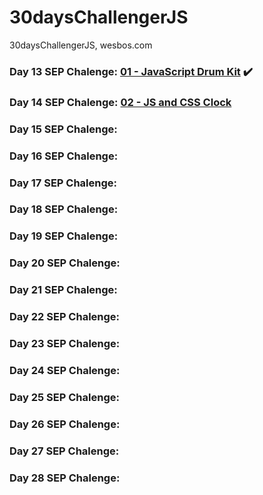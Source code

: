 # 30daysChallengerJS
 30daysChallengerJS, wesbos.com

### Day 13 SEP Chalenge: <a href="https://github.com/jdluis/30daysChallengerJS/tree/main/01%20-%20JavaScript%20Drum%20Kit">01 - JavaScript Drum Kit</a>   :heavy_check_mark:
 
### Day 14 SEP Chalenge: <a href="https://github.com/jdluis/30daysChallengerJS/tree/main/02%20-%20JS%20and%20CSS%20Clock">02 - JS and CSS Clock</a> 

### Day 15 SEP Chalenge: 

### Day 16 SEP Chalenge: 

### Day 17 SEP Chalenge: 

### Day 18 SEP Chalenge: 

### Day 19 SEP Chalenge: 

### Day 20 SEP Chalenge: 

### Day 21 SEP Chalenge: 

### Day 22 SEP Chalenge: 

### Day 23 SEP Chalenge: 

### Day 24 SEP Chalenge: 

### Day 25 SEP Chalenge: 

### Day 26 SEP Chalenge: 

### Day 27 SEP Chalenge: 

### Day 28 SEP Chalenge: 

